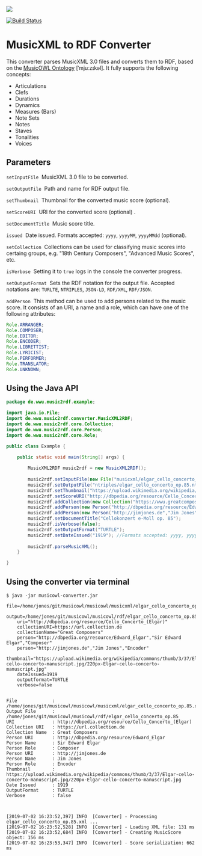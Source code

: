 [![](https://www.uni-muenster.de/imperia/md/images/allgemein/farbunabhaengig/wwu.svg)](https://www.uni-muenster.de/de/)

[![Build Status](https://travis-ci.com/jimjonesbr/musicowl.svg?branch=master)](https://travis-ci.com/jimjonesbr/musicowl)

# MusicXML to RDF Converter

This converter parses MusicXML 3.0 files and converts them to RDF, based on the [MusicOWL Ontology](http://linkeddata.uni-muenster.de/ontology/musicscore/mso.owl) [ˈmjuːzɪkəl]. It fully supports the following concepts:
 
 * Articulations
 * Clefs
 * Durations
 * Dynamics
 * Measures (Bars)
 * Note Sets
 * Notes
 * Staves
 * Tonalities 
 * Voices

## Parameters

`setInputFile`&nbsp;   MusicXML 3.0 file to be converted.

`setOutputFile`&nbsp;   Path and name for RDF output file.

`setThumbnail`&nbsp;   Thumbnail for the converted music score (optional).

`setScoreURI`&nbsp;   URI for the converted score (optional) .

`setDocumentTitle`&nbsp;   Music score title.

`issued`&nbsp;   Date issued. Formats accepted: `yyyy`, `yyyyMM`, `yyyyMMdd` (optional).

`setCollection`&nbsp;   Collections can be used for classifying music scores into certaing groups, e.g. "18th Century Composers", "Advanced Music Scores", etc.

`isVerbose`&nbsp;   Setting it to `true` logs in the console the converter progress.

`setOutputFormat`&nbsp;   Sets the RDF notation for the output file. Accepted notations are: `TURLTE`, `NTRIPLES`, `JSON-LD`, `RDF/XML`, `RDF/JSON`.

`addPerson`&nbsp;   This method can be used to add persons related to the music score. It consists of an URI, a name and a role, which can have one of the following attributes:

```java
Role.ARRANGER;
Role.COMPOSER;
Role.EDITOR;
Role.ENCODER;
Role.LIBRETTIST;
Role.LYRICIST;
Role.PERFORMER;
Role.TRANSLATOR;
Role.UNKNOWN;
```


## Using the Java API

```java
package de.wwu.music2rdf.example;

import java.io.File;
import de.wwu.music2rdf.converter.MusicXML2RDF;
import de.wwu.music2rdf.core.Collection;
import de.wwu.music2rdf.core.Person;
import de.wwu.music2rdf.core.Role;

public class Example {

	public static void main(String[] args) {
				
		MusicXML2RDF music2rdf = new MusicXML2RDF();
			
		music2rdf.setInputFile(new File("musicxml/elgar_cello_concerto_op.85.xml"));
		music2rdf.setOutputFile("ntriples/elgar_cello_concerto_op.85.nt");
		music2rdf.setThumbnail("https://upload.wikimedia.org/wikipedia/commons/thumb/3/37/Elgar-cello-concerto-manuscript.jpg/220px-Elgar-cello-concerto-manuscript.jpg");
		music2rdf.setScoreURI("http://dbpedia.org/resource/Cello_Concerto_(Elgar)");
		music2rdf.addCollection(new Collection("https://wwu.greatcomposers.de","Great Composers"));
		music2rdf.addPerson(new Person("http://dbpedia.org/resource/Edward_Elgar","Sir Edward William Elgar",Role.COMPOSER));
		music2rdf.addPerson(new Person("http://jimjones.de","Jim Jones",Role.ENCODER));		
		music2rdf.setDocumentTitle("Cellokonzert e-Moll op. 85");
		music2rdf.isVerbose(false);
		music2rdf.setOutputFormat("TURTLE");
		music2rdf.setDateIssued("1919"); //Formats accepted: yyyy, yyyyMM, yyyyMMdd.
		
		music2rdf.parseMusicXML();
	}

}


```

## Using the converter via terminal

```shell
$ java -jar musicowl-converter.jar 
	file=/home/jones/git/musicowl/musicowl/musicxml/elgar_cello_concerto_op.85.xml 
	output=/home/jones/git/musicowl/musicowl/rdf/elgar_cello_concerto_op.85 
	uri="http://dbpedia.org/resource/Cello_Concerto_(Elgar)" 
	collectionURI=https://url.collection.de 
	collectionName="Great Composers" 
	person="http://dbpedia.org/resource/Edward_Elgar","Sir Edward Elgar","Composer" 
	person="http://jimjones.de","Jim Jones","Encoder" 
	thumbnail="https://upload.wikimedia.org/wikipedia/commons/thumb/3/37/Elgar-cello-concerto-manuscript.jpg/220px-Elgar-cello-concerto-manuscript.jpg" 
	dateIssued=1919 
	outputformat=TURTLE 
	verbose=false


File 	         : /home/jones/git/musicowl/musicowl/musicxml/elgar_cello_concerto_op.85.xml
Output File      : /home/jones/git/musicowl/musicowl/rdf/elgar_cello_concerto_op.85
URI 	         : http://dbpedia.org/resource/Cello_Concerto_(Elgar)
Collection URI   : https://url.collection.de
Collection Name  : Great Composers
Person URI       : http://dbpedia.org/resource/Edward_Elgar
Person Name      : Sir Edward Elgar
Person Role      : Composer
Person URI       : http://jimjones.de
Person Name      : Jim Jones
Person Role      : Encoder
Thumbnail        : https://upload.wikimedia.org/wikipedia/commons/thumb/3/37/Elgar-cello-concerto-manuscript.jpg/220px-Elgar-cello-concerto-manuscript.jpg
Date Issued      : 1919
OutputFormat     : TURTLE
Verbose      	 : false



[2019-07-02 16:23:52,397] INFO  [Converter] - Processing elgar_cello_concerto_op.85.xml ...
[2019-07-02 16:23:52,528] INFO  [Converter] - Loading XML file: 131 ms
[2019-07-02 16:23:52,684] INFO  [Converter] - Creating MusicScore object: 156 ms
[2019-07-02 16:23:53,347] INFO  [Converter] - Score serialization: 662 ms

```
